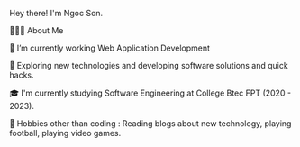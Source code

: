 
Hey there! I'm Ngoc Son. 

👨🏻‍💻 About Me

🔭   I’m currently working Web Application Development

🤔   Exploring new technologies and developing software solutions and quick hacks.

🎓   I'm currently studying Software Engineering at College Btec FPT (2020 - 2023).

🎿 Hobbies other than coding : Reading blogs about new technology, playing football, playing video games.
